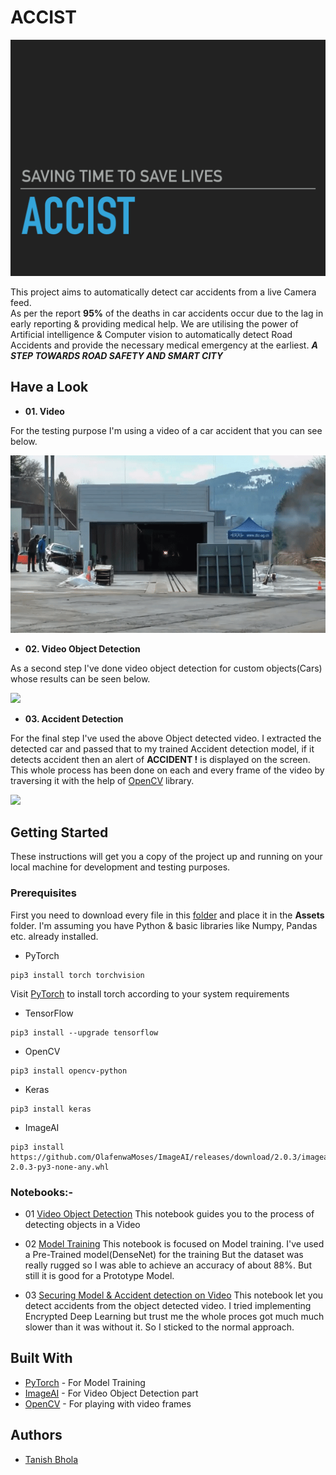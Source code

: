 # ACCIST

![](Assets/Accist.gif)

This project aims to automatically detect car accidents from a live Camera feed.<br> 
As per the report **95%** of the deaths in car accidents occur due to the lag in early reporting & providing medical help. We are utilising the power of Artificial intelligence & Computer vision to automatically detect Road Accidents and provide the necessary medical emergency at the earliest.
***A STEP TOWARDS ROAD SAFETY AND SMART CITY***  <br>

## Have a Look

* **01. Video**

For the testing purpose I'm using a video of a car accident that you can see below.

![](Assets/vid.gif)

* **02. Video Object Detection**

As a second step I've done video object detection for custom objects(Cars) whose results can be seen below.

![](Assets/ObjectDetectedVideo.gif)

* **03. Accident Detection**

For the final step I've used the above Object detected video. I extracted the detected car and passed that to my trained Accident detection model, if it detects accident then an alert of **ACCIDENT !** is displayed on the screen. This whole process has been done on each and every frame of the video by traversing it with the help of [OpenCV](https://opencv.org) library.

![](Assets/output.gif)

## Getting Started
These instructions will get you a copy of the project up and running on your local machine for development and testing purposes.

### Prerequisites
First you need to download every file in this [folder](https://drive.google.com/open?id=1Fd4FDT6TpPLIZuWU4ZGB0YI5cyWLxeSt) and place it in the **Assets** folder.
I'm assuming you have Python & basic libraries like Numpy, Pandas etc. already installed.<br>

* PyTorch
```
pip3 install torch torchvision
```
Visit [PyTorch](https://pytorch.org/) to install torch according to your system requirements

* TensorFlow
```
pip3 install --upgrade tensorflow
```

* OpenCV
```
pip3 install opencv-python
```

* Keras
```
pip3 install keras
```
* ImageAI
```
pip3 install https://github.com/OlafenwaMoses/ImageAI/releases/download/2.0.3/imageai-2.0.3-py3-none-any.whl
```

### Notebooks:-
* 01 [Video Object Detection]() This notebook guides you to the process of detecting objects in a Video<br>

* 02 [Model Training]() This notebook is focused on Model training. I've used a Pre-Trained model(DenseNet) for the training But the dataset was really rugged so I was able to achieve an accuracy of about 88%. But still it is good for a Prototype Model.<br>

* 03 [Securing Model & Accident detection on Video]() This notebook let you detect accidents from the object detected video. I tried implementing Encrypted Deep Learning but trust me the whole proces got much much slower than it was without it. So I sticked to the normal approach.<br>


## Built With
* [PyTorch](https://pytorch.org/) - For Model Training
* [ImageAI](http://imageai.org/) - For Video Object Detection part
* [OpenCV](https://opencv.org) - For playing with video frames

## Authors
* [Tanish Bhola](https://github.com/TanishB)
